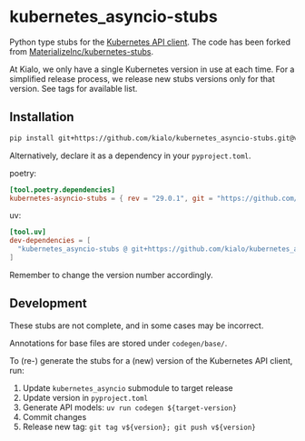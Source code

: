 # kubernetes_asyncio-stubs

Python type stubs for the [Kubernetes API client](https://github.com/tomplus/kubernetes_asyncio.git).
The code has been forked from [MaterializeInc/kubernetes-stubs](https://github.com/MaterializeInc/kubernetes-stubs.git).

At Kialo, we only have a single Kubernetes version in use at each time.
For a simplified release process, we release new stubs versions only for that version.
See tags for available list.

## Installation

```bash
pip install git+https://github.com/kialo/kubernetes_asyncio-stubs.git@v29.0.1
```

Alternatively, declare it as a dependency in your `pyproject.toml`.

poetry:

```toml
[tool.poetry.dependencies]
kubernetes-asyncio-stubs = { rev = "29.0.1", git = "https://github.com/kialo/kubernetes_asyncio-stubs" }
```

uv:

```toml
[tool.uv]
dev-dependencies = [
  "kubernetes_asyncio-stubs @ git+https://github.com/kialo/kubernetes_asyncio-stubs.git@29.0.1",
]
```

Remember to change the version number accordingly.

## Development

These stubs are not complete, and in some cases may be incorrect.

Annotations for base files are stored under `codegen/base/`.

To (re-) generate the stubs for a (new) version of the Kubernetes API client, run:

1. Update `kubernetes_asyncio` submodule to target release
2. Update version in `pyproject.toml`
3. Generate API models: `uv run codegen ${target-version}`
4. Commit changes
5. Release new tag: `git tag v${version}; git push v${version}`
